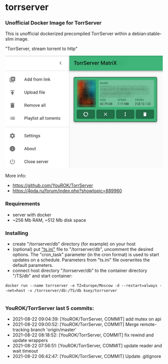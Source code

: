 # torrserver
### Unofficial Docker Image for TorrServer

This is unofficial dockerized precompiled TorrServer within a debian:stable-slim image.

"TorrServer, stream torrent to http"

![TorrServer](https://raw.githubusercontent.com/MrKsey/torrserver/master/ts.jpg)

More info:
- https://github.com/YouROK/TorrServer
- https://4pda.ru/forum/index.php?showtopic=889960

### Requirements

* server with docker
* ~256 Mb RAM, ~512 Mb disk space 

### Installing

- сreate "/torrserver/db" directory (for example) on your host
- (optional) put ["ts.ini"](https://raw.githubusercontent.com/MrKsey/torrserver/master/ts.ini) file to "/torrserver/db", uncomment the desired options. The "cron_task" parameter (in the cron format) is used to start updates on a schedule. Parameters from "ts.ini" file overwrites the default parameters.
- connect host directory "/torrserver/db" to the container directory "/TS/db" and start container:
```
docker run --name torrserver -e TZ=Europe/Moscow -d --restart=always --net=host -v /torrserver/db:/TS/db ksey/torrserver
```



































































































































































































































































# #
### YouROK/TorrServer last 5 commits:
* 2021-08-22 09:04:39: [YouROK/TorrServer, COMMIT] add mutex on api
* 2021-08-22 09:00:52: [YouROK/TorrServer, COMMIT] Merge remote-tracking branch 'origin/master'
* 2021-08-22 08:18:52: [YouROK/TorrServer, COMMIT] fix rewind and update wrappers
* 2021-08-22 07:56:51: [YouROK/TorrServer, COMMIT] update reader and wait timeout
* 2021-08-22 06:42:47: [YouROK/TorrServer, COMMIT] Update .gitignore
